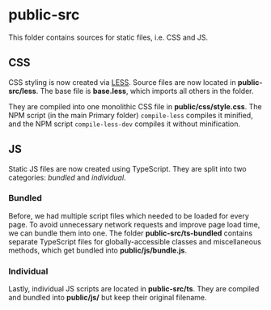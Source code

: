 # public-src
This folder contains sources for static files, i.e. CSS and JS.

## CSS
CSS styling is now created via [LESS](https://lesscss.org). Source files are now located in **public-src/less**. The base file is **base.less**, which imports all others in the folder.

They are compiled into one monolithic CSS file in **public/css/style.css**. The NPM script (in the main Primary folder) `compile-less` compiles it minified, and the NPM script `compile-less-dev` compiles it without minification.

## JS
Static JS files are now created using TypeScript. They are split into two categories: *bundled* and *individual*.

### Bundled
Before, we had multiple script files which needed to be loaded for every page. To avoid unnecessary network requests and improve page load time, we can bundle them into one. The folder **public-src/ts-bundled** contains separate TypeScript files for globally-accessible classes and miscellaneous methods, which get bundled into **public/js/bundle.js**.

### Individual
Lastly, individual JS scripts are located in **public-src/ts**. They are compiled and bundled into **public/js/** but keep their original filename.